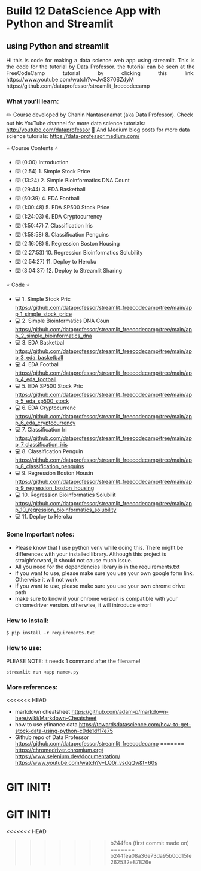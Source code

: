 # Build 12 DataScience App with Python and Streamlit 

## using Python and streamlit

<p align="justify"> Hi this is code for making a data science web app using streamlit. This is the code for the tutorial by Data Professor. the tutorial can be seen at the FreeCodeCamp tutorial by clicking this link: https://www.youtube.com/watch?v=JwSS70SZdyM https://github.com/dataprofessor/streamlit_freecodecamp

### What you’ll learn:

  ✏️ Course developed by Chanin Nantasenamat (aka Data Professor). Check out his YouTube channel for more data science tutorials: http://youtube.com/dataprofessor
🔗 And Medium blog posts for more data science tutorials: https://data-professor.medium.com/

⭐️ Course Contents ⭐️
- ⌨️ (0:00) Introduction
- ⌨️ (2:54) 1. Simple Stock Price
- ⌨️ (13:24) 2. Simple Bioinformatics DNA Count
- ⌨️ (29:44) 3. EDA Basketball
- ⌨️ (50:39) 4. EDA Football
- ⌨️ (1:00:48) 5. EDA SP500 Stock Price
- ⌨️ (1:24:03) 6. EDA Cryptocurrency
- ⌨️ (1:50:47) 7. Classification Iris
- ⌨️ (1:58:58) 8. Classification Penguins
- ⌨️ (2:16:08) 9. Regression Boston Housing
- ⌨️ (2:27:53) 10. Regression Bioinformatics Solubility
- ⌨️ (2:54:27) 11. Deploy to Heroku
- ⌨️ (3:04:37) 12. Deploy to Streamlit Sharing

⭐️ Code ⭐️
- 💻 1. Simple Stock Pric
https://github.com/dataprofessor/streamlit_freecodecamp/tree/main/app_1_simple_stock_price
- 💻 2. Simple Bioinformatics DNA Coun
https://github.com/dataprofessor/streamlit_freecodecamp/tree/main/app_2_simple_bioinformatics_dna
- 💻 3. EDA Basketbal
https://github.com/dataprofessor/streamlit_freecodecamp/tree/main/app_3_eda_basketball
- 💻 4. EDA Footbal
https://github.com/dataprofessor/streamlit_freecodecamp/tree/main/app_4_eda_football
- 💻 5. EDA SP500 Stock Pric
https://github.com/dataprofessor/streamlit_freecodecamp/tree/main/app_5_eda_sp500_stock
- 💻 6. EDA Cryptocurrenc
https://github.com/dataprofessor/streamlit_freecodecamp/tree/main/app_6_eda_cryptocurrency
- 💻 7. Classification Iri
https://github.com/dataprofessor/streamlit_freecodecamp/tree/main/app_7_classification_iris
- 💻 8. Classification Penguin
https://github.com/dataprofessor/streamlit_freecodecamp/tree/main/app_8_classification_penguins
- 💻 9. Regression Boston Housin
https://github.com/dataprofessor/streamlit_freecodecamp/tree/main/app_9_regression_boston_housing
- 💻 10. Regression Bioinformatics Solubilit
https://github.com/dataprofessor/streamlit_freecodecamp/tree/main/app_10_regression_bioinformatics_solubility
- 💻 11. Deploy to Heroku


### Some Important notes:

- Please know that I use python venv while doing this. There might be differences with your installed library. Although this project is straighforward, it should not cause much issue.
- All you need for the dependencies library is in the requirements.txt
- if you want to use, please make sure you use your own google form link. Otherwise it will not work
- if you want to use, please make sure you use your own chrome drive path
- make sure to know if your chrome version is compatible with your chromedriver version. otherwise, it will introduce error! 

### How to install:

```
$ pip install -r requirements.txt
```

### How to use:

PLEASE NOTE: it needs 1 command after the filename!

```
streamlit run <app name>.py
```

### More references:

<<<<<<< HEAD
- markdown cheatsheet https://github.com/adam-p/markdown-here/wiki/Markdown-Cheatsheet
- how to use yfinance data https://towardsdatascience.com/how-to-get-stock-data-using-python-c0de1df17e75
- Github repo of Data Professor https://github.com/dataprofessor/streamlit_freecodecamp
=======
https://chromedriver.chromium.org/
https://www.selenium.dev/documentation/
https://www.youtube.com/watch?v=LQ0r_vsdqQw&t=60s
# GIT INIT!
# GIT INIT!
<<<<<<< HEAD
>>>>>>> b244fea (first commit made on)
=======
>>>>>>> b244fea08a36e73da95b0cd15fe262532e87826e
